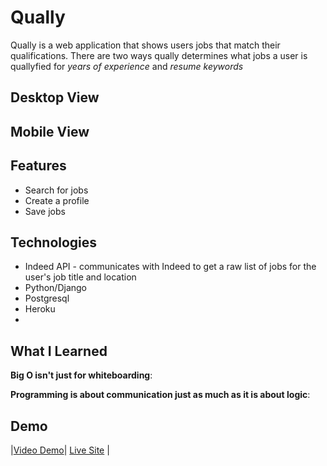 # Qually

Qually is a web application that shows users jobs that match their qualifications. There are two ways qually determines what jobs a user is quallyfied for *years of experience* and *resume keywords*

## Desktop View




## Mobile View




## Features
- Search for jobs
- Create a profile
- Save jobs

## Technologies

  - Indeed API - communicates with Indeed to get a raw list of jobs for the user's job title and location
  - Python/Django
  - Postgresql
  - Heroku
  - 

## What I Learned
**Big O isn't just for whiteboarding**: 

**Programming is about communication just as much as it is about logic**:

## Demo
|[Video Demo](clickme)| [Live Site]() |

